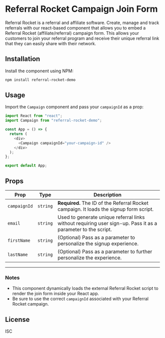 
# Referral Rocket Campaign Join Form

Referral Rocket is a referral and affiliate software. Create, manage and track referrals with our react-based component that allows you to embed a Referral Rocket (affiliate/referral) campaign form. This allows your customers to join your referral program and receive their unique referral link that they can easily share with their network.

## Installation

Install the component using NPM:

```bash
npm install referral-rocket-demo
```

## Usage

Import the `Campaign` component and pass your `campaignId` as a prop:

```js
import React from "react";
import Campaign from "referral-rocket-demo";

const App = () => {
  return (
    <div>
      <Campaign campaignId="your-campaign-id" />
    </div>
  );
};

export default App;
```

## Props

| Prop         | Type     | Description                                                                                                  |
| ------------ | -------- | ------------------------------------------------------------------------------------------------------------ |
| `campaignId` | `string` | **Required.** The ID of the Referral Rocket campaign. It loads the signup form script.                       |
| `email`      | `string` | Used to generate unique referral links without requiring user sign-up. Pass it as a parameter to the script. |
| `firstName`  | `string` | (Optional) Pass as a parameter to personalize the signup experience.            |
| `lastName`   | `string` | (Optional) Pass as a parameter to further personalize the experience.        |


---

### Notes

* This component dynamically loads the external Referral Rocket script to render the join form inside your React app.
* Be sure to use the correct `campaignId` associated with your Referral Rocket campaign.

## License

ISC
